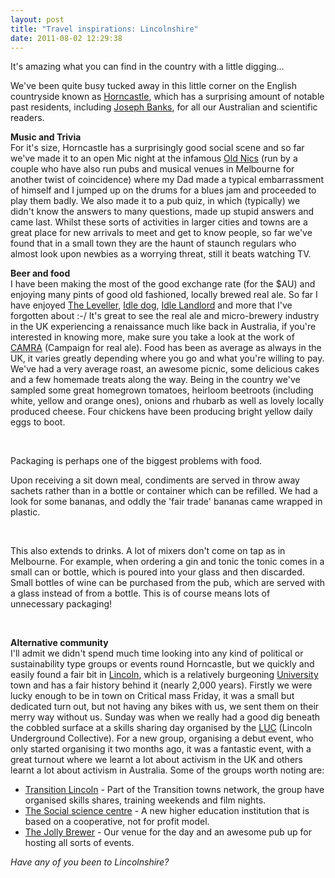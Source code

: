 ```yaml
---
layout: post
title: "Travel inspirations: Lincolnshire"
date: 2011-08-02 12:29:38
---
```


It's amazing what you can find in the country with a little digging…

We've been quite busy tucked away in this little corner on the English countryside known as <a href="http://en.wikipedia.org/wiki/Horncastle,_Lincolnshire" target="_blank">Horncastle</a>, which has a surprising amount of notable past residents, including <a href="http://en.wikipedia.org/wiki/Joseph_Banks" target="_blank">Joseph Banks</a>, for all our Australian and scientific readers.

**Music and Trivia**  
For it's size, Horncastle has a surprisingly good social scene and so far we've made it to an open Mic night at the infamous <a href="http://www.oldnickstavern.co.uk/" target="_blank">Old Nics</a> (run by a couple who have also run pubs and musical venues in Melbourne for another twist of coincidence) where my Dad made a typical embarrassment of himself and I jumped up on the drums for a blues jam and proceeded to play them badly. We also made it to a pub quiz, in which (typically) we didn't know the answers to many questions, made up stupid answers and came last. Whilst these sorts of activities in larger cities and towns are a great place for new arrivals to meet and get to know people, so far we've found that in a small town they are the haunt of staunch regulars who almost look upon newbies as a worrying threat, still it beats watching TV.

<p style="margin-bottom: 0in">
  <strong>Beer and food</strong><br />I have been making the most of the good exchange rate (for the $AU) and enjoying many pints of good old fashioned, locally brewed real ale. So far I have enjoyed <a href="http://www.springhead.co.uk/the-leveller" target="_blank">The Leveller</a>, <a href="http://www.ratebeer.com/beer/idle-dog/96833/" target="_blank">Idle dog</a>, <a href="http://www.beermad.org.uk/cgi-bin/show_brewery_info.cgi?cookie=refresh&id=4249" target="_blank">Idle Landlord</a> and more that I've forgotten about :-/ It's great to see the real ale and micro-brewery industry in the UK experiencing a renaissance much like back in Australia, if you're interested in knowing more, make sure you take a look at the work of <a href="http://www.camra.org.uk/" target="_blank">CAMRA</a> (Campaign for real ale). Food has been as average as always in the UK, it varies greatly depending where you go and what you're willing to pay. We've had a very average roast, an awesome picnic, some delicious cakes and a few homemade treats along the way. Being in the country we've sampled some great homegrown tomatoes, heirloom beetroots (including white, yellow and orange ones), onions and rhubarb as well as lovely locally produced cheese. Four chickens have been producing bright yellow daily eggs to boot.
</p>

<p style="margin-bottom: 0in;">
   
</p>

<p style="margin-bottom: 0in">
  Packaging is perhaps one of the biggest problems with food.
</p>

Upon receiving a sit down meal, condiments are served in throw away sachets rather than in a bottle or container which can be refilled. We had a look for some bananas, and oddly the 'fair trade' bananas came wrapped in plastic.

<p style="margin-bottom: 0in;">
   
</p>

<p style="margin-bottom: 0in;">
  This also extends to drinks. A lot of mixers don't come on tap as in Melbourne. For example, when ordering a gin and tonic the tonic comes in a small can or bottle, which is poured into your glass and then discarded. Small bottles of wine can be purchased from the pub, which are served with a glass instead of from a bottle. This is of course means lots of unnecessary packaging!
</p>

<p style="margin-bottom: 0in;">
   
</p>

**Alternative community**  
I'll admit we didn't spend much time looking into any kind of political or sustainability type groups or events round Horncastle, but we quickly and easily found a fair bit in <a href="http://en.wikipedia.org/wiki/Lincoln,_England" target="_blank">Lincoln</a>, which is a relatively burgeoning <a href="http://www.lincoln.ac.uk/home/" target="_blank">University</a> town and has a fair history behind it (nearly 2,000 years). Firstly we were lucky enough to be in town on Critical mass Friday, it was a small but dedicated turn out, but not having any bikes with us, we sent them on their merry way without us. Sunday was when we really had a good dig beneath the cobbled surface at a skills sharing day organised by the <a href="http://lincolnundergroundcollective.wordpress.com" target="_blank">LUC</a> (Lincoln Underground Collective). For a new group, organising a debut event, who only started organising it two months ago, it was a fantastic event, with a great turnout where we learnt a lot about activism in the UK and others learnt a lot about activism in Australia. Some of the groups worth noting are:

*   <a href="http://ecolincs.org/" target="_blank">Transition Lincoln</a> - Part of the Transition towns network, the group have organised skills shares, training weekends and film nights.
*   <a href="http://socialsciencecentre.org.uk/" target="_blank">The Social science centre</a> - A new higher education institution that is based on a cooperative, not for profit model.
*   <a href="http://www.thejollybrewer.co.uk/" target="_blank">The Jolly Brewer</a> - Our venue for the day and an awesome pub up for hosting all sorts of events.

*Have any of you been to Lincolnshire?*